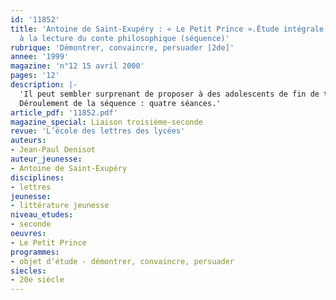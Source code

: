 ```yaml
---
id: '11852'
title: 'Antoine de Saint-Exupéry : « Le Petit Prince ».Étude intégrale et initiation
  à la lecture du conte philosophique (séquence)'
rubrique: 'Démontrer, convaincre, persuader [2de]'
annee: '1999'
magazine: 'n°12 15 avril 2000'
pages: '12'
description: |-
  'Il peut sembler surprenant de proposer à des adolescents de fin de troisième-début de seconde la lecture d’une œuvre qu’ils ont déjà vue ad nauseam, comme ils ne manqueront pas de l’objecter avec vigueur. Pour réduire leur opposition, il suffit de battre le rappel de leurs souvenirs d’école élémentaire ou de sixième : à part une histoire de mouton dans un coffre et la rencontre avec un renard, rien n’a été étudié ou ils n’ont pas compris grand-chose – et ils ne le pouvaient pas, puisque ce livre est un livre pour adolescents et adultes, et non pour enfants. L’objectif technique de cette séquence est en effet de faire découvrir la notion d’implicite d’une œuvre littéraire, ses significations, et non plus de faire lire un simple conte enfantin, c’est-à-dire de faire lire en lecteur averti et non plus naïf.
  Déroulement de la séquence : quatre séances.'
article_pdf: '11852.pdf'
magazine_special: Liaison troisième-seconde
revue: 'L’école des lettres des lycées'
auteurs:
- Jean-Paul Denisot
auteur_jeunesse:
- Antoine de Saint-Exupéry
disciplines:
- lettres
jeunesse:
- littérature jeunesse
niveau_etudes:
- seconde
oeuvres:
- Le Petit Prince
programmes:
- objet d’étude - démontrer, convaincre, persuader
siecles:
- 20e siècle
---
```

